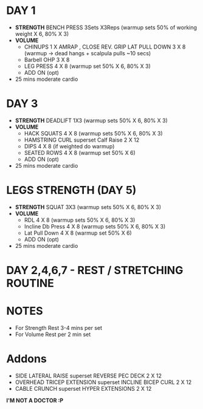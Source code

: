 # DAY 1

* **STRENGTH** BENCH PRESS 3Sets X3Reps (warmup sets 50% of working weight X 6, 80% X 3)
* **VOLUME**
  * CHINUPS 1 X AMRAP , CLOSE REV. GRIP LAT PULL DOWN  3 X 8 (warmup -> dead hangs + scalpula pulls ~10 secs)
  * Barbell OHP 3 X 8
  * LEG PRESS  4 X 8   (warmup set 50% X 6, 80% X 3)
  * ADD ON (opt)
* 25 mins moderate cardio

# DAY 3

* **STRENGTH**  DEADLIFT 1X3  (warmup sets 50% X 6, 80% X 3)
* **VOLUME**
  * HACK SQUATS 4 X 8  (warmup sets 50% X 6, 80% X 3)
  * HAMSTRING CURL superset Calf Raise   2 X 12 
  * DIPS 4 X 8 (if weighted do warmup)
  * SEATED ROWS 4 X 8 (warmup set 50% X 6)
  * ADD ON (opt)
* 25 mins moderate cardio

# LEGS STRENGTH (DAY 5) 

* **STRENGTH** SQUAT 3X3  (warmup sets 50% X 6, 80% X 3)
* **VOLUME**
  * RDL 4 X 8 (warmup sets 50% X 6, 80% X 3)
  * Incline Db Press 4 X 8 (warmup sets 50% X 6, 80% X 3)
  * Lat Pull Down 4 X 8 (warmup set 50% X 6)
  * ADD ON (opt)
* 25 mins moderate cardio

# DAY 2,4,6,7 - REST / STRETCHING ROUTINE

# NOTES
 - For Strength  Rest 3-4 mins per set
 - For Volume Rest per 2 min set

# Addons 
- SIDE LATERAL RAISE superset REVERSE PEC DECK 2 X 12
- OVERHEAD TRICEP EXTENSION superset INCLINE BICEP CURL  2 X 12
- CABLE CRUNCH superset HYPER EXTENSIONS 2 X 12

**I'M NOT A DOCTOR :P**
